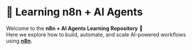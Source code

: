 # 🤖 Learning n8n + AI Agents

Welcome to the **n8n + AI Agents Learning Repository** 🚀  
Here we explore how to build, automate, and scale AI-powered workflows using **[n8n](https://n8n.io/)**.
